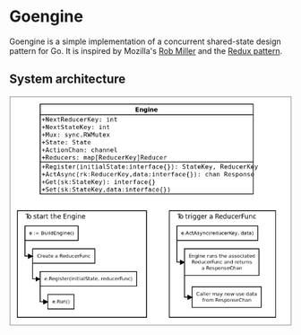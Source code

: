 # Goengine

Goengine is a simple implementation of a concurrent shared-state design pattern
for Go. It is inspired by Mozilla's [Rob
Miller](https://blog.mozilla.org/services/2014/03/12/sane-concurrency-with-go/) and the [Redux pattern](https://redux.js.org/).

## System architecture

<img src="./engine.png" />
